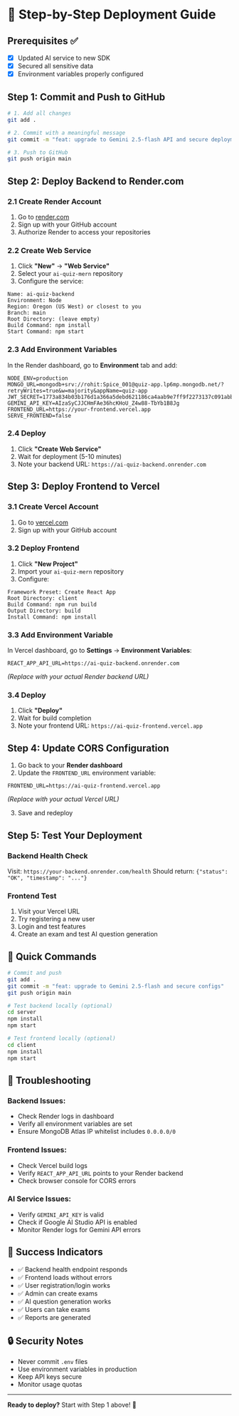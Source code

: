 # 🚀 Step-by-Step Deployment Guide

## Prerequisites ✅
- [x] Updated AI service to new SDK
- [x] Secured all sensitive data
- [x] Environment variables properly configured

## Step 1: Commit and Push to GitHub

```bash
# 1. Add all changes
git add .

# 2. Commit with a meaningful message
git commit -m "feat: upgrade to Gemini 2.5-flash API and secure deployment configs"

# 3. Push to GitHub
git push origin main
```

## Step 2: Deploy Backend to Render.com

### 2.1 Create Render Account
1. Go to [render.com](https://render.com)
2. Sign up with your GitHub account
3. Authorize Render to access your repositories

### 2.2 Create Web Service
1. Click **"New"** → **"Web Service"**
2. Select your `ai-quiz-mern` repository
3. Configure the service:

```
Name: ai-quiz-backend
Environment: Node
Region: Oregon (US West) or closest to you
Branch: main
Root Directory: (leave empty)
Build Command: npm install
Start Command: npm start
```

### 2.3 Add Environment Variables
In the Render dashboard, go to **Environment** tab and add:

```env
NODE_ENV=production
MONGO_URL=mongodb+srv://rohit:Spice_001@quiz-app.lp6mp.mongodb.net/?retryWrites=true&w=majority&appName=quiz-app
JWT_SECRET=1773a834b03b176d1a366a5debd621186ca4aab9e7ff9f2273137c091abbf2a1dae6ac51e9fb7988dfadd77b70fcf382fbd164c19de0bf56648e68c1350557e6
GEMINI_API_KEY=AIzaSyCJJCHmFAe36hcKHoU_Z4w88-TbYb1B8Jg
FRONTEND_URL=https://your-frontend.vercel.app
SERVE_FRONTEND=false
```

### 2.4 Deploy
1. Click **"Create Web Service"**
2. Wait for deployment (5-10 minutes)
3. Note your backend URL: `https://ai-quiz-backend.onrender.com`

## Step 3: Deploy Frontend to Vercel

### 3.1 Create Vercel Account
1. Go to [vercel.com](https://vercel.com)
2. Sign up with your GitHub account

### 3.2 Deploy Frontend
1. Click **"New Project"**
2. Import your `ai-quiz-mern` repository
3. Configure:

```
Framework Preset: Create React App
Root Directory: client
Build Command: npm run build
Output Directory: build
Install Command: npm install
```

### 3.3 Add Environment Variable
In Vercel dashboard, go to **Settings** → **Environment Variables**:

```env
REACT_APP_API_URL=https://ai-quiz-backend.onrender.com
```
*(Replace with your actual Render backend URL)*

### 3.4 Deploy
1. Click **"Deploy"**
2. Wait for build completion
3. Note your frontend URL: `https://ai-quiz-frontend.vercel.app`

## Step 4: Update CORS Configuration

1. Go back to your **Render dashboard**
2. Update the `FRONTEND_URL` environment variable:
```env
FRONTEND_URL=https://ai-quiz-frontend.vercel.app
```
*(Replace with your actual Vercel URL)*

3. Save and redeploy

## Step 5: Test Your Deployment

### Backend Health Check
Visit: `https://your-backend.onrender.com/health`
Should return: `{"status": "OK", "timestamp": "..."}`

### Frontend Test
1. Visit your Vercel URL
2. Try registering a new user
3. Login and test features
4. Create an exam and test AI question generation

## 🎯 Quick Commands

```bash
# Commit and push
git add .
git commit -m "feat: upgrade to Gemini 2.5-flash and secure configs"
git push origin main

# Test backend locally (optional)
cd server
npm install
npm start

# Test frontend locally (optional)
cd client
npm install
npm start
```

## 🔧 Troubleshooting

### Backend Issues:
- Check Render logs in dashboard
- Verify all environment variables are set
- Ensure MongoDB Atlas IP whitelist includes `0.0.0.0/0`

### Frontend Issues:
- Check Vercel build logs
- Verify `REACT_APP_API_URL` points to your Render backend
- Check browser console for CORS errors

### AI Service Issues:
- Verify `GEMINI_API_KEY` is valid
- Check if Google AI Studio API is enabled
- Monitor Render logs for Gemini API errors

## 🎉 Success Indicators

- ✅ Backend health endpoint responds
- ✅ Frontend loads without errors
- ✅ User registration/login works
- ✅ Admin can create exams
- ✅ AI question generation works
- ✅ Users can take exams
- ✅ Reports are generated

## 🔒 Security Notes

- Never commit `.env` files
- Use environment variables in production
- Keep API keys secure
- Monitor usage quotas

---

**Ready to deploy?** Start with Step 1 above! 🚀